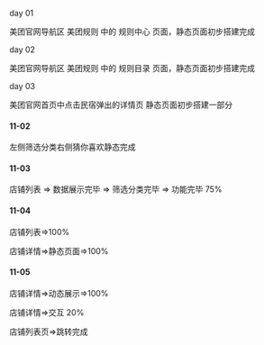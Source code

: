 day 01

美团官网导航区 美团规则 中的 规则中心 页面，静态页面初步搭建完成

day 02

美团官网导航区 美团规则 中的 规则目录 页面，静态页面初步搭建完成

day 03

美团官网首页中点击民宿弹出的详情页 静态页面初步搭建一部分

#### 11-02

左侧筛选分类右侧猜你喜欢静态完成

#### 11-03

店铺列表 => 数据展示完毕 => 筛选分类完毕 => 功能完毕 75%

#### 11-04

店铺列表=>100%

店铺详情=>静态页面=>100%

#### 11-05

店铺详情=>动态展示=>100%

店铺详情=>交互 20%

店铺列表页=>跳转完成
